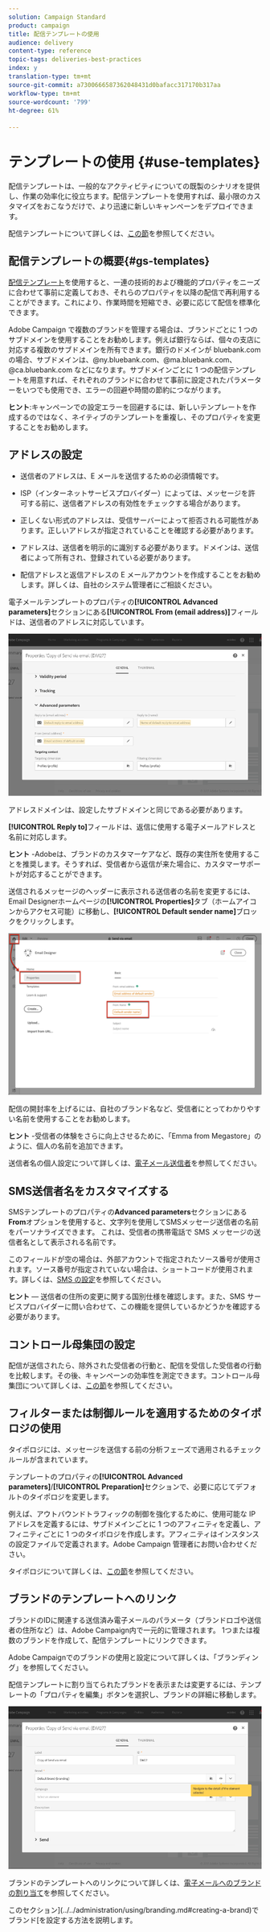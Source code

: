 ```yaml
---
solution: Campaign Standard
product: campaign
title: 配信テンプレートの使用
audience: delivery
content-type: reference
topic-tags: deliveries-best-practices
index: y
translation-type: tm+mt
source-git-commit: a7300666587362048431d0bafacc317170b317aa
workflow-type: tm+mt
source-wordcount: '799'
ht-degree: 61%

---
```



# テンプレートの使用 {#use-templates}

配信テンプレートは、一般的なアクティビティについての既製のシナリオを提供し、作業の効率化に役立ちます。配信テンプレートを使用すれば、最小限のカスタマイズをおこなうだけで、より迅速に新しいキャンペーンをデプロイできます。

配信テンプレートについて詳しくは、[この節](../../start/using/marketing-activity-templates.md)を参照してください。

## 配信テンプレートの概要{#gs-templates}

[配信テンプレート](../../start/using/marketing-activity-templates.md#creating-a-new-template)を使用すると、一連の技術的および機能的プロパティをニーズに合わせて事前に定義しておき、それらのプロパティを以降の配信で再利用することができます。これにより、作業時間を短縮でき、必要に応じて配信を標準化できます。

Adobe Campaign で複数のブランドを管理する場合は、ブランドごとに 1 つのサブドメインを使用することをお勧めします。例えば銀行ならば、個々の支店に対応する複数のサブドメインを所有できます。銀行のドメインが bluebank.com の場合、サブドメインは、@ny.bluebank.com、@ma.bluebank.com、@ca.bluebank.com などになります。サブドメインごとに 1 つの配信テンプレートを用意すれば、それぞれのブランドに合わせて事前に設定されたパラメーターをいつでも使用でき、エラーの回避や時間の節約につながります。

**ヒント**:キャンペーンでの設定エラーを回避するには、新しいテンプレートを作成するのではなく、ネイティブのテンプレートを重複し、そのプロパティを変更することをお勧めします。

## アドレスの設定

* 送信者のアドレスは、E メールを送信するための必須情報です。

* ISP（インターネットサービスプロバイダー）によっては、メッセージを許可する前に、送信者アドレスの有効性をチェックする場合があります。

* 正しくない形式のアドレスは、受信サーバーによって拒否される可能性があります。正しいアドレスが指定されていることを確認する必要があります。

* アドレスは、送信者を明示的に識別する必要があります。ドメインは、送信者によって所有され、登録されている必要があります。

* 配信アドレスと返信アドレスの E メールアカウントを作成することをお勧めします。詳しくは、自社のシステム管理者にご相談ください。

電子メールテンプレートのプロパティの&#x200B;**[!UICONTROL Advanced parameters]**&#x200B;セクションにある&#x200B;**[!UICONTROL From (email address)]**&#x200B;フィールドは、送信者のアドレスに対応しています。

![](assets/template-parameters.png)

アドレスドメインは、設定したサブドメインと同じである必要があります。

**[!UICONTROL Reply to]**&#x200B;フィールドは、返信に使用する電子メールアドレスと名前に対応します。

**ヒント** -Adobeは、ブランドのカスタマーケアなど、既存の実住所を使用することを推奨します。そうすれば、受信者から返信が来た場合に、カスタマーサポートが対応することができます。

送信されるメッセージのヘッダーに表示される送信者の名前を変更するには、Email Designerホームページの&#x200B;**[!UICONTROL Properties]**&#x200B;タブ（ホームアイコンからアクセス可能）に移動し、**[!UICONTROL Default sender name]**&#x200B;ブロックをクリックします。

![](assets/template-content.png)

配信の開封率を上げるには、自社のブランド名など、受信者にとってわかりやすい名前を使用することをお勧めします。

**ヒント** -受信者の体験をさらに向上させるために、「Emma from Megastore」のように、個人の名前を追加できます。

送信者名の個人設定について詳しくは、[電子メール送信者](../../designing/using/subject-line.md#email-sender)を参照してください。

## SMS送信者名をカスタマイズする

SMSテンプレートのプロパティの&#x200B;**Advanced parameters**&#x200B;セクションにある&#x200B;**From**&#x200B;オプションを使用すると、文字列を使用してSMSメッセージ送信者の名前をパーソナライズできます。 これは、受信者の携帯電話で SMS メッセージの送信者名として表示される名前です。

このフィールドが空の場合は、外部アカウントで指定されたソース番号が使用されます。ソース番号が指定されていない場合は、ショートコードが使用されます。詳しくは、[SMS の設定](../../administration/using/configuring-sms-channel.md)を参照してください。

**ヒント**  — 送信者の住所の変更に関する国別仕様を確認します。また、SMS サービスプロバイダーに問い合わせて、この機能を提供しているかどうかを確認する必要があります。

## コントロール母集団の設定

配信が送信されたら、除外された受信者の行動と、配信を受信した受信者の行動を比較します。その後、キャンペーンの効率性を測定できます。コントロール母集団について詳しくは、[この節](../../sending/using/control-group.md)を参照してください。

## フィルターまたは制御ルールを適用するためのタイポロジの使用

タイポロジには、メッセージを送信する前の分析フェーズで適用されるチェックルールが含まれています。

テンプレートのプロパティの&#x200B;**[!UICONTROL Advanced parameters]**/**[!UICONTROL Preparation]**&#x200B;セクションで、必要に応じてデフォルトのタイポロジを変更します。

例えば、アウトバウンドトラフィックの制御を強化するために、使用可能な IP アドレスを定義するには、サブドメインごとに 1 つのアフィニティを定義し、アフィニティごとに 1 つのタイポロジを作成します。アフィニティはインスタンスの設定ファイルで定義されます。Adobe Campaign 管理者にお問い合わせください。

タイポロジについて詳しくは、[この節](../../sending/using/managing-typologies.md)を参照してください。

## ブランドのテンプレートへのリンク

ブランドのIDに関連する送信済み電子メールのパラメータ（ブランドロゴや送信者の住所など）は、Adobe Campaign内で一元的に管理されます。 1つまたは複数のブランドを作成して、配信テンプレートにリンクできます。

Adobe Campaignでのブランドの使用と設定について詳しくは、「ブランディング」を参照してください。

配信テンプレートに割り当てられたブランドを表示または変更するには、テンプレートの「プロパティを編集」ボタンを選択し、ブランドの詳細に移動します。

![](assets/template-brand.png)

ブランドのテンプレートへのリンクについて詳しくは、[電子メールへのブランドの割り当て](../../administration/using/branding.md#assigning-a-brand-to-an-email)を参照してください。

このセクション](../../administration/using/branding.md#creating-a-brand)でブランド[を設定する方法を説明します。
